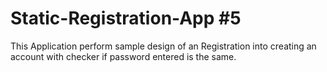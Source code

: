 # Static-Registration-App #5
This Application perform sample design of an Registration into creating an account with checker if password entered is the same.
